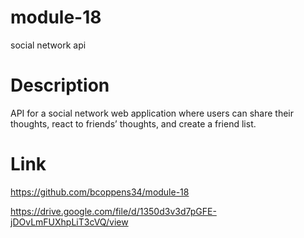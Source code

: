 # module-18
social network api

# Description
 API for a social network web application where users can share their thoughts, react to friends’ thoughts, and create a friend list.
# Link
https://github.com/bcoppens34/module-18

https://drive.google.com/file/d/1350d3v3d7pGFE-jDOvLmFUXhpLiT3cVQ/view

